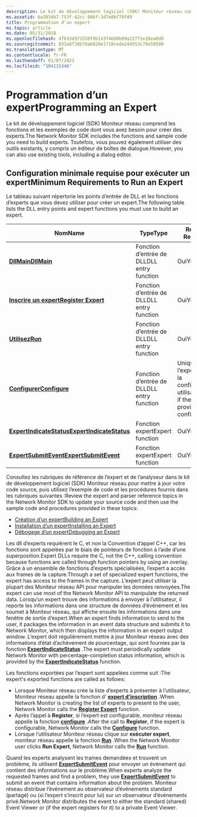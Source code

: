 ```yaml
---
description: Le kit de développement logiciel (SDK) Moniteur réseau comprend les fonctions et les exemples de code dont vous avez besoin pour créer des experts. Toutefois, vous pouvez également utiliser des outils existants, y compris un éditeur de boîtes de dialogue.
ms.assetid: 6a3834b7-753f-42cc-986f-3d7e8bf79fd9
title: Programmation d’un expert
ms.topic: article
ms.date: 05/31/2018
ms.openlocfilehash: df633d971558f9b14374680b09a22771e10ea0d8
ms.sourcegitcommit: 831e8f3db78ab820e1710cede244553c70e50500
ms.translationtype: MT
ms.contentlocale: fr-FR
ms.lasthandoff: 01/07/2021
ms.locfileid: "104115346"
---
```

# <a name="programming-an-expert"></a><span data-ttu-id="9ed8a-104">Programmation d’un expert</span><span class="sxs-lookup"><span data-stu-id="9ed8a-104">Programming an Expert</span></span>

<span data-ttu-id="9ed8a-105">Le kit de développement logiciel (SDK) Moniteur réseau comprend les fonctions et les exemples de code dont vous avez besoin pour créer des experts.</span><span class="sxs-lookup"><span data-stu-id="9ed8a-105">The Network Monitor SDK includes the functions and sample code you need to build experts.</span></span> <span data-ttu-id="9ed8a-106">Toutefois, vous pouvez également utiliser des outils existants, y compris un éditeur de boîtes de dialogue.</span><span class="sxs-lookup"><span data-stu-id="9ed8a-106">However, you can also use existing tools, including a dialog editor.</span></span>

## <a name="minimum-requirements-to-run-an-expert"></a><span data-ttu-id="9ed8a-107">Configuration minimale requise pour exécuter un expert</span><span class="sxs-lookup"><span data-stu-id="9ed8a-107">Minimum Requirements to Run an Expert</span></span>

<span data-ttu-id="9ed8a-108">Le tableau suivant répertorie les points d’entrée de DLL et les fonctions d’experts que vous devez utiliser pour créer un expert.</span><span class="sxs-lookup"><span data-stu-id="9ed8a-108">The following table lists the DLL entry points and expert functions you must use to build an expert.</span></span>



| <span data-ttu-id="9ed8a-109">Nom</span><span class="sxs-lookup"><span data-stu-id="9ed8a-109">Name</span></span>                                                 | <span data-ttu-id="9ed8a-110">Type</span><span class="sxs-lookup"><span data-stu-id="9ed8a-110">Type</span></span>               | <span data-ttu-id="9ed8a-111">Requis ?</span><span class="sxs-lookup"><span data-stu-id="9ed8a-111">Required?</span></span>                                       |
|------------------------------------------------------|--------------------|-------------------------------------------------|
| [<span data-ttu-id="9ed8a-112">**DllMain**</span><span class="sxs-lookup"><span data-stu-id="9ed8a-112">**DllMain**</span></span>](dllmain-expert.md)                    | <span data-ttu-id="9ed8a-113">Fonction d’entrée de DLL</span><span class="sxs-lookup"><span data-stu-id="9ed8a-113">DLL entry function</span></span> | <span data-ttu-id="9ed8a-114">Oui</span><span class="sxs-lookup"><span data-stu-id="9ed8a-114">Yes</span></span>                                             |
| [<span data-ttu-id="9ed8a-115">**Inscrire un expert**</span><span class="sxs-lookup"><span data-stu-id="9ed8a-115">**Register Expert**</span></span>](register-expert.md)           | <span data-ttu-id="9ed8a-116">Fonction d’entrée de DLL</span><span class="sxs-lookup"><span data-stu-id="9ed8a-116">DLL entry function</span></span> | <span data-ttu-id="9ed8a-117">Oui</span><span class="sxs-lookup"><span data-stu-id="9ed8a-117">Yes</span></span>                                             |
| [<span data-ttu-id="9ed8a-118">**Utilisez**</span><span class="sxs-lookup"><span data-stu-id="9ed8a-118">**Run**</span></span>](run.md)                                   | <span data-ttu-id="9ed8a-119">Fonction d’entrée de DLL</span><span class="sxs-lookup"><span data-stu-id="9ed8a-119">DLL entry function</span></span> | <span data-ttu-id="9ed8a-120">Oui</span><span class="sxs-lookup"><span data-stu-id="9ed8a-120">Yes</span></span>                                             |
| [<span data-ttu-id="9ed8a-121">**Configurer**</span><span class="sxs-lookup"><span data-stu-id="9ed8a-121">**Configure**</span></span>](configure.md)                       | <span data-ttu-id="9ed8a-122">Fonction d’entrée de DLL</span><span class="sxs-lookup"><span data-stu-id="9ed8a-122">DLL entry function</span></span> | <span data-ttu-id="9ed8a-123">Uniquement si l’expert fournit la configuration utilisateur.</span><span class="sxs-lookup"><span data-stu-id="9ed8a-123">Only if the expert provides user configuration.</span></span> |
| [<span data-ttu-id="9ed8a-124">**ExpertIndicateStatus**</span><span class="sxs-lookup"><span data-stu-id="9ed8a-124">**ExpertIndicateStatus**</span></span>](expertindicatestatus.md) | <span data-ttu-id="9ed8a-125">Fonction expert</span><span class="sxs-lookup"><span data-stu-id="9ed8a-125">Expert function</span></span>    | <span data-ttu-id="9ed8a-126">Oui</span><span class="sxs-lookup"><span data-stu-id="9ed8a-126">Yes</span></span>                                             |
| [<span data-ttu-id="9ed8a-127">**ExpertSubmitEvent**</span><span class="sxs-lookup"><span data-stu-id="9ed8a-127">**ExpertSubmitEvent**</span></span>](expertsubmitevent.md)       | <span data-ttu-id="9ed8a-128">Fonction expert</span><span class="sxs-lookup"><span data-stu-id="9ed8a-128">Expert function</span></span>    | <span data-ttu-id="9ed8a-129">Oui</span><span class="sxs-lookup"><span data-stu-id="9ed8a-129">Yes</span></span>                                             |



 

<span data-ttu-id="9ed8a-130">Consultez les rubriques de référence de l’expert et de l’analyseur dans le kit de développement logiciel (SDK) Moniteur réseau pour mettre à jour votre code source, puis utilisez l’exemple de code et les procédures fournis dans les rubriques suivantes :</span><span class="sxs-lookup"><span data-stu-id="9ed8a-130">Review the expert and parser reference topics in the Network Monitor SDK to update your source code and then use the sample code and procedures provided in these topics:</span></span>

-   [<span data-ttu-id="9ed8a-131">Création d’un expert</span><span class="sxs-lookup"><span data-stu-id="9ed8a-131">Building an Expert</span></span>](building-an-expert.md)
-   [<span data-ttu-id="9ed8a-132">Installation d’un expert</span><span class="sxs-lookup"><span data-stu-id="9ed8a-132">Installing an Expert</span></span>](installing-an-expert-to-network-monitor-2-1.md)
-   [<span data-ttu-id="9ed8a-133">Débogage d’un expert</span><span class="sxs-lookup"><span data-stu-id="9ed8a-133">Debugging an Expert</span></span>](debugging-an-expert.md)

<span data-ttu-id="9ed8a-134">Les dll d’experts requièrent le C, et non la Convention d’appel C++, car les fonctions sont appelées par le biais de pointeurs de fonction à l’aide d’une superposition.</span><span class="sxs-lookup"><span data-stu-id="9ed8a-134">Expert DLLs require the C, not the C++, calling convention because functions are called through function pointers by using an overlay.</span></span> <span data-ttu-id="9ed8a-135">Grâce à un ensemble de fonctions d’experts spécialisées, l’expert a accès aux frames de la capture.</span><span class="sxs-lookup"><span data-stu-id="9ed8a-135">Through a set of specialized expert functions, the expert has access to the frames in the capture.</span></span> <span data-ttu-id="9ed8a-136">L’expert peut utiliser la plupart des Moniteur réseau API pour manipuler les données renvoyées.</span><span class="sxs-lookup"><span data-stu-id="9ed8a-136">The expert can use most of the Network Monitor API to manipulate the returned data.</span></span> <span data-ttu-id="9ed8a-137">Lorsqu’un expert trouve des informations à envoyer à l’utilisateur, il reporte les informations dans une structure de données d’événement et les soumet à Moniteur réseau, qui affiche ensuite les informations dans une fenêtre de sortie d’expert.</span><span class="sxs-lookup"><span data-stu-id="9ed8a-137">When an expert finds information to send to the user, it packages the information in an event data structure and submits it to Network Monitor, which then displays the information in an expert output window.</span></span> <span data-ttu-id="9ed8a-138">L’expert doit régulièrement mettre à jour Moniteur réseau avec des informations d’état d’achèvement de pourcentage, qui sont fournies par la fonction [**ExpertIndicateStatus**](expertindicatestatus.md) .</span><span class="sxs-lookup"><span data-stu-id="9ed8a-138">The expert must periodically update Network Monitor with percentage-completion status information, which is provided by the [**ExpertIndicateStatus**](expertindicatestatus.md) function.</span></span>

<span data-ttu-id="9ed8a-139">Les fonctions exportées par l’expert sont appelées comme suit :</span><span class="sxs-lookup"><span data-stu-id="9ed8a-139">The expert's exported functions are called as follows:</span></span>

-   <span data-ttu-id="9ed8a-140">Lorsque Moniteur réseau crée la liste d’experts à présenter à l’utilisateur, Moniteur réseau appelle la fonction d' [**expert d’inscription**](register-expert.md) .</span><span class="sxs-lookup"><span data-stu-id="9ed8a-140">When Network Monitor is creating the list of experts to present to the user, Network Monitor calls the [**Register Expert**](register-expert.md) function.</span></span>
-   <span data-ttu-id="9ed8a-141">Après l’appel à **Register**, si l’expert est configurable, moniteur réseau appelle la fonction [**configure**](configure.md) .</span><span class="sxs-lookup"><span data-stu-id="9ed8a-141">After the call to **Register**, if the expert is configurable, Network Monitor calls the [**Configure**](configure.md) function.</span></span>
-   <span data-ttu-id="9ed8a-142">Lorsque l’utilisateur Moniteur réseau clique sur **exécuter expert**, moniteur réseau appelle la fonction [**Run**](run.md) .</span><span class="sxs-lookup"><span data-stu-id="9ed8a-142">When the Network Monitor user clicks **Run Expert**, Network Monitor calls the [**Run**](run.md) function.</span></span>

<span data-ttu-id="9ed8a-143">Quand les experts analysent les trames demandées et trouvent un problème, ils utilisent [**ExpertSubmitEvent**](expertsubmitevent.md) pour envoyer un événement qui contient des informations sur le problème.</span><span class="sxs-lookup"><span data-stu-id="9ed8a-143">When experts analyze the requested frames and find a problem, they use [**ExpertSubmitEvent**](expertsubmitevent.md) to submit an event that contains information about the problem.</span></span> <span data-ttu-id="9ed8a-144">Moniteur réseau distribue l’événement au observateur d’événements standard (partagé) ou (si l’expert s’inscrit pour lui) sur un observateur d’événements privé.</span><span class="sxs-lookup"><span data-stu-id="9ed8a-144">Network Monitor distributes the event to either the standard (shared) Event Viewer or (if the expert registers for it) to a private Event Viewer.</span></span>

 

 



